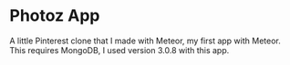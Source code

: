 # Photoz App

A little Pinterest clone that I made with Meteor, my first app with Meteor.
This requires MongoDB, I used version 3.0.8 with this app.
